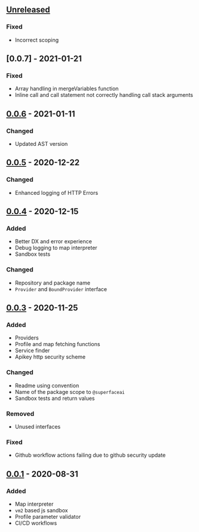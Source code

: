 ## [Unreleased]

### Fixed
* Incorrect scoping

## [0.0.7] - 2021-01-21
### Fixed
* Array handling in mergeVariables function
* Inline call and call statement not correctly handling call stack arguments

## [0.0.6] - 2021-01-11
### Changed
* Updated AST version

## [0.0.5] - 2020-12-22
### Changed
* Enhanced logging of HTTP Errors

## [0.0.4] - 2020-12-15

### Added
* Better DX and error experience
* Debug logging to map interpreter
* Sandbox tests

### Changed
* Repository and package name
* `Provider` and `BoundProvider` interface

## [0.0.3] - 2020-11-25

### Added
* Providers
* Profile and map fetching functions
* Service finder
* Apikey http security scheme

### Changed
* Readme using convention
* Name of the package scope to `@superfaceai`
* Sandbox tests and return values

### Removed
* Unused interfaces

### Fixed
* Github workflow actions failing due to github security update

## [0.0.1] - 2020-08-31

### Added
* Map interpreter
* `vm2` based js sandbox
* Profile parameter validator
* CI/CD workflows


[Unreleased]: https://github.com/superfaceai/sdk-js/compare/v0.0.6...HEAD
[0.0.6]: https://github.com/superfaceai/sdk-js/compare/v0.0.5...v0.0.6
[0.0.5]: https://github.com/superfaceai/sdk-js/compare/v0.0.6...v0.0.5
[0.0.4]: https://github.com/superfaceai/sdk-js/compare/v0.0.3...v0.0.4
[0.0.3]: https://github.com/superfaceai/sdk-js/compare/v0.0.1...v0.0.3
[0.0.1]: https://github.com/superfaceai/sdk-js/releases/tag/v0.0.1
